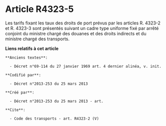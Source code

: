 # Article R4323-5

Les tarifs fixant les taux des droits de port prévus par les articles R. 4323-2 et R. 4323-3 sont présentés suivant un cadre
type uniforme fixé par arrêté conjoint du ministre chargé des douanes et des droits indirects et du ministre chargé des
transports.

**Liens relatifs à cet article**

	**Anciens textes**:

	  - Décret n°69-114 du 27 janvier 1969 art. 4 dernier alinéa, v. init.

	**Codifié par**:

	  - Décret n°2013-253 du 25 mars 2013

	**Créé par**:

	  - Décret n°2013-253 du 25 mars 2013 - art.

	**Cite**:

	  - Code des transports - art. R4323-2 (V)
